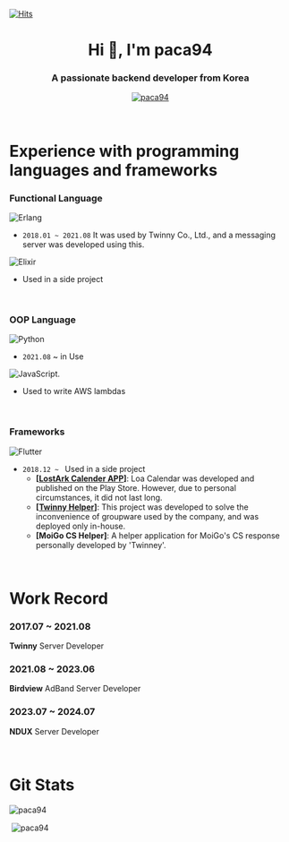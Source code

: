 [![Hits](https://hits.seeyoufarm.com/api/count/incr/badge.svg?url=https%3A%2F%2Fgithub.com%2FJihwanKim&count_bg=%2379C83D&title_bg=%23555555&icon=&icon_color=%23E7E7E7&title=hits&edge_flat=false)](https://hits.seeyoufarm.com)


<h1 align="center">Hi 👋, I'm paca94</h1>
<h3 align="center">A passionate backend developer from Korea</h3>

<p align="center"> <a href="https://github.com/ryo-ma/github-profile-trophy"><img src="https://github-profile-trophy.vercel.app/?username=paca94&theme=onedark&row=2&column=3&rank=SECRET,SSS,SS,S,AAA,AA,A" alt="paca94" /></a> </p>  

</br>

# Experience with programming languages and frameworks
### Functional Language
![Erlang](https://img.shields.io/badge/Erlang-white.svg?style=for-the-badge&logo=erlang&logoColor=a90533)  
- `2018.01 ~ 2021.08` It was used by Twinny Co., Ltd., and a messaging server was developed using this.

![Elixir](https://img.shields.io/badge/elixir-%234B275F.svg?style=for-the-badge&logo=elixir&logoColor=white)  
- Used in a side project

</br>

### OOP Language
![Python](https://img.shields.io/badge/python-3670A0?style=for-the-badge&logo=python&logoColor=ffdd54)  
- `2021.08` ~ in Use

![JavaScript](https://img.shields.io/badge/javascript-%23323330.svg?style=for-the-badge&logo=javascript&logoColor=%23F7DF1E). 
- Used to write AWS lambdas

</br>

### Frameworks
![Flutter](https://img.shields.io/badge/Flutter-%2302569B.svg?style=for-the-badge&logo=Flutter&logoColor=white)  
- `2018.12 ~ ` Used in a side project
  - **[[LostArk Calender APP](https://apkpure.com/kr/%EB%A1%9C%EC%95%84-%EC%BA%98%EB%A6%B0%EB%8D%94/io.j_confiance.lostArkSchedules)]**: Loa Calendar was developed and published on the Play Store. However, due to personal circumstances, it did not last long.
  - **[[Twinny Helper](https://paca94.github.io/flutter/Twinny-Helper-%ED%9B%84%EA%B8%B0/)]**: This project was developed to solve the inconvenience of groupware used by the company, and was deployed only in-house.
  - **[MoiGo CS Helper]**: A helper application for MoiGo's CS response personally developed by 'Twinney'.

</br>

# Work Record
### 2017.07 ~ 2021.08
**Twinny** Server Developer  

### 2021.08 ~ 2023.06
**Birdview** AdBand Server Developer

### 2023.07 ~ 2024.07
**NDUX** Server Developer

</br>

# Git Stats

<p><img align="center" src="https://github-readme-stats.vercel.app/api/top-langs?username=paca94&show_icons=true&locale=en&layout=compact" alt="paca94" /></p>  


<p>&nbsp;<img align="center" src="https://github-readme-stats.vercel.app/api?username=paca94&show_icons=true&locale=en" alt="paca94" /></p>  


<!-- <p><img align="center" src="https://github-readme-streak-stats.herokuapp.com/?user=paca94&" alt="paca94" /></p>   -->


<!--
**paca94/paca94** is a ✨ _special_ ✨ repository because its `README.md` (this file) appears on your GitHub profile.

Here are some ideas to get you started:

- 🔭 I’m currently working on ...
- 🌱 I’m currently learning ...
- 👯 I’m looking to collaborate on ...
- 🤔 I’m looking for help with ...
- 💬 Ask me about ...
- 📫 How to reach me: ...
- 😄 Pronouns: ...
- ⚡ Fun fact: ...

badge 참고용 https://github.com/Ileriayo/markdown-badges

md generator참고용 https://rahuldkjain.github.io/gh-profile-readme-generator/


-->
